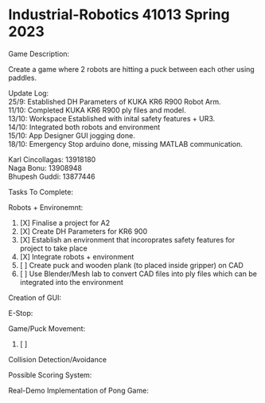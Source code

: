 # Industrial-Robotics 41013 Spring 2023

Game Description:

Create a game where 2 robots are hitting a puck between each other using paddles.

Update Log: <br>
25/9: Established DH Parameters of KUKA KR6 R900 Robot Arm. <br>
11/10: Completed KUKA KR6 R900 ply files and model. <br>
13/10: Workspace Established with inital safety features + UR3. <br>
14/10: Integrated both robots and environment <br>
15/10: App Designer GUI jogging done. <br>
18/10: Emergency Stop arduino done, missing MATLAB communication. <br>

Karl Cincollagas: 13918180 <br>
Naga Bonu: 13908948 <br>
Bhupesh Guddi: 13877446 <br>

Tasks To Complete:

Robots + Environemnt:
1. [X] Finalise a project for A2
2. [X] Create DH Parameters for KR6 900
3. [X] Establish an environment that incoroprates safety features for project to take place
4. [X] Integrate robots + environment
5. [ ] Create puck and wooden plank (to placed inside gripper) on CAD
6. [ ] Use Blender/Mesh lab to convert CAD files into ply files which can be integrated into the environment

Creation of GUI: <br>


E-Stop: <br>


Game/Puck Movement: <br>
1. [ ] 


Collision Detection/Avoidance <br>

Possible Scoring System: <br>



Real-Demo Implementation of Pong Game:


